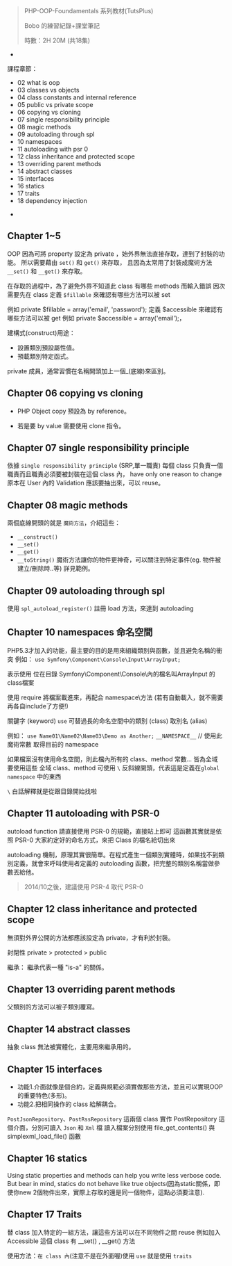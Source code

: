 >PHP-OOP-Foundamentals 系列教材(TutsPlus) 
>
>Bobo 的練習紀錄+課堂筆記
>
>時數：2H 20M (共18集)

-
課程章節：

* 02 what is oop
* 03 classes vs objects
* 04 class constants and internal reference
* 05 public vs private scope
* 06 copying vs cloning
* 07 single responsibility principle
* 08 magic methods
* 09 autoloading through spl
* 10 namespaces
* 11 autoloading with psr 0
* 12 class inheritance and protected scope
* 13 overriding parent methods
* 14 abstract classes
* 15 interfaces
* 16 statics
* 17 traits
* 18 dependency injection

-
## Chapter 1~5
OOP 因為可將 property 設定為 private ，始外界無法直接存取，達到了封裝的功能。
所以需要藉由 `set()` 和 `get()` 來存取，
且因為太常用了封裝成魔術方法 `__set()` 和 `__get()` 來存取。

在存取的過程中，為了避免外界不知道此 class 有哪些 methods 而輸入錯誤
因次需要先在 class 定義 `$fillable` 來確認有哪些方法可以被 set

例如 private $fillable = array('email', 'password'); 
定義 $accessible 來確認有哪些方法可以被 get
例如 private $accessible = array('email');，

建構式(construct)用途：

* 設置類別預設屬性值。
* 預載類別特定函式。

private 成員，通常習慣在名稱開頭加上一個_(底線)來區別。

## Chapter 06 copying vs cloning

* PHP Object copy 預設為 by reference。

* 若是要 by value 需要使用 clone 指令。

## Chapter 07 single responsibility principle
依據 `single responsibility principle` (SRP,單一職責)
每個 class 只負責一個職責而且職責必須要被封裝在這個 class 內， have only one reason to change
原本在 User 內的 Validation 應該要抽出來，可以 reuse。

## Chapter 08 magic methods
兩個底線開頭的就是 `魔術方法`，介紹這些：

* `__construct()`
* `__set()`
* `__get()`
* `__toString()`
魔術方法讓你的物件更神奇，可以關注到特定事件(eg. 物件被建立/刪除時..等) 詳見範例。

## Chapter 09 autoloading through spl
使用 `spl_autoload_register()` 註冊 load 方法，來達到 autoloading

## Chapter 10 namespaces  命名空間
PHP5.3才加入的功能，最主要的目的是用來組織類別與函數，並且避免名稱的衝突
例如：
`use Symfony\Component\Console\Input\ArrayInput;`

表示使用 位在目錄 Symfony\Component\Console\內的檔名叫ArrayInput 的 class檔案

使用 require 將檔案載進來，再配合 namespace\方法 (若有自動載入，就不需要再各自include了方便!)

關鍵字 (keyword) `use` 可替過長的命名空間中的類別 (class) 取別名 (alias)

例如：
`use Name01\Name02\Name03\Demo as Another;`
`__NAMESPACE__`   // 使用此魔術常數 取得目前的 namespace

如果檔案沒有使用命名空間，則此檔內所有的 class、method 常數... 皆為全域
要使用這些 全域 class、method 可使用 `\` 反斜線開頭，代表這是定義在`global namespace` 中的東西

`\` 白話解釋就是從跟目錄開始找啦

## Chapter 11 autoloading with PSR-0
autoload function 請直接使用 PSR-0 的規範，直接貼上即可
這函數其實就是依照 PSR-0 大家約定好的命名方式，來把 Class 的檔名給切出來

autoloading 機制，原理其實很簡單。在程式產生一個類別實體時，如果找不到類別定義，就會來呼叫使用者定義的 autoloading 函數，把完整的類別名稱當做參數丟給他。

> 2014/10之後，建議使用 PSR-4 取代 PSR-0

## Chapter 12 class inheritance and protected scope
無須對外界公開的方法都應該設定為 private，才有利於封裝。

封閉性
private > protected > public

繼承：
繼承代表一種 "is-a" 的關係。

## Chapter 13 overriding parent methods
父類別的方法可以被子類別覆寫。

## Chapter 14 abstract classes
抽象 class 無法被實體化，主要用來繼承用的。

## Chapter 15 interfaces
* 功能1.介面就像是個合約，定義與規範必須實做那些方法，並且可以實現OOP的重要特色(多形)。
* 功能2.把相同操作的 class 給解耦合。

`PostJsonRepository`、`PostRssRepository`
這兩個 class 實作 PostRepository 這個介面，分別可讀入 `Json` 和 `Xml` 檔
讀入檔案分別使用 file_get_contents() 與 simplexml_load_file() 函數

## Chapter 16 statics
Using static properties and methods can help you write less verbose code. But bear in mind, statics do not behave like true objects(因為static關係，即使你new 2個物件出來，實際上存取的還是同一個物件，這點必須要注意).

## Chapter 17 Traits
替 class 加入特定的一組方法，讓這些方法可以在不同物件之間 reuse
例如加入 Accessible 這個 class 有 __set() , __get() 方法

使用方法：`在 class 內`(注意不是在外面喔)使用 `use` 就是使用 `traits`
